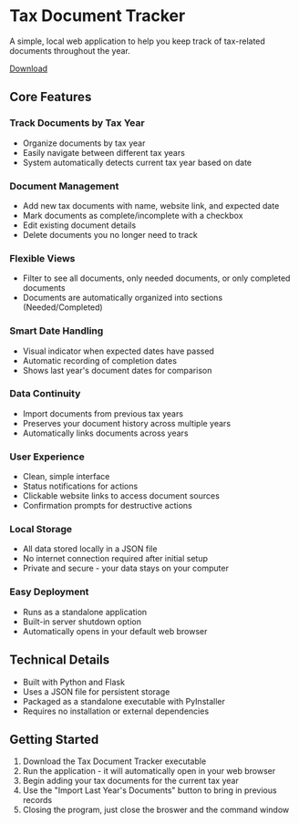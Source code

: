 # Tax Document Tracker

A simple, local web application to help you keep track of tax-related documents throughout the year.

[Download](https://github.com/pacmanninja998/Taxes/tree/main/dist "Download")
## Core Features

### Track Documents by Tax Year
- Organize documents by tax year
- Easily navigate between different tax years
- System automatically detects current tax year based on date

### Document Management
- Add new tax documents with name, website link, and expected date
- Mark documents as complete/incomplete with a checkbox
- Edit existing document details
- Delete documents you no longer need to track

### Flexible Views
- Filter to see all documents, only needed documents, or only completed documents
- Documents are automatically organized into sections (Needed/Completed)

### Smart Date Handling
- Visual indicator when expected dates have passed
- Automatic recording of completion dates
- Shows last year's document dates for comparison

### Data Continuity
- Import documents from previous tax years
- Preserves your document history across multiple years
- Automatically links documents across years

### User Experience
- Clean, simple interface
- Status notifications for actions
- Clickable website links to access document sources
- Confirmation prompts for destructive actions

### Local Storage
- All data stored locally in a JSON file
- No internet connection required after initial setup
- Private and secure - your data stays on your computer

### Easy Deployment
- Runs as a standalone application
- Built-in server shutdown option
- Automatically opens in your default web browser

## Technical Details

- Built with Python and Flask
- Uses a JSON file for persistent storage
- Packaged as a standalone executable with PyInstaller
- Requires no installation or external dependencies

## Getting Started

1. Download the Tax Document Tracker executable
2. Run the application - it will automatically open in your web browser
3. Begin adding your tax documents for the current tax year
4. Use the "Import Last Year's Documents" button to bring in previous records
5. Closing the program, just close the broswer and the command window
